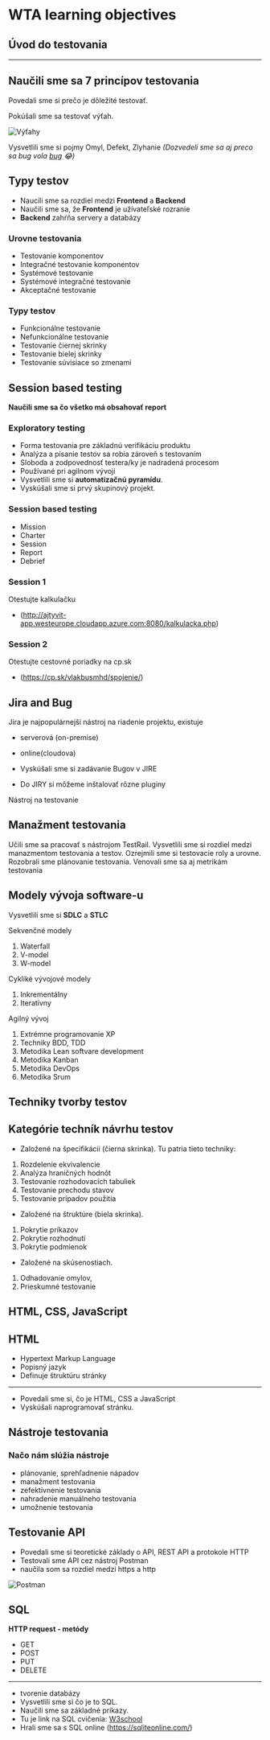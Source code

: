 # WTA learning objectives

## **Úvod do testovania**
---
Naučili sme sa 7 princípov testovania
---
Povedali sme si prečo je dôležité testovať.

Pokúšali sme sa testovať výťah.

![Výťahy](Elevators.jpg)

Vysvetlili sme si pojmy Omyl, Defekt, Zlyhanie
*(Dozvedeli sme sa aj preco sa bug vola [bug](https://www.computerimages.com/musings/computer_bug.html#) :joy:)*

## **Typy testov**
- Naucili sme sa rozdiel medzi **Frontend** a **Backend**
- Naučili sme sa, že **Frontend** je užívateľské rozranie
- **Backend** zahŕňa servery a databázy
### Urovne testovania
- Testovanie komponentov
- Integračné testovanie komponentov
- Systémové testovanie
- Systémové integračné testovanie 
- Akceptačné testovanie

### Typy testov
- Funkcionálne testovanie
- Nefunkcionálne testovanie
- Testovanie čiernej skrinky
- Testovanie bielej skrinky
- Testovanie súvisiace so zmenami



## **Session based testing** 
**Naučili sme sa čo všetko má obsahovať report**
### Exploratory testing
- Forma testovania pre základnú verifikáciu produktu
- Analýza a písanie testov sa robia zároveň s testovaním
- Sloboda a zodpovednosť testera/ky je nadradená procesom
- Používané pri agilnom vývoji
- Vysvetlili sme si **automatizačnú pyramídu**.
- Vyskúšali sme si prvý skupinový projekt.

### Session based testing
- Mission 
- Charter
- Session
- Report
- Debrief
### Session 1
Otestujte kalkulačku
- (http://ajtyvit-app.westeurope.cloudapp.azure.com:8080/kalkulacka.php)
### Session 2
Otestujte cestovné poriadky na cp.sk
- (https://cp.sk/vlakbusmhd/spojenie/)

## **Jira and Bug**
Jira je najpopulárnejší nástroj na riadenie projektu, existuje
- serverová (on-premise)
- online(cloudova)

- Vyskúšali sme si zadávanie Bugov v JIRE
- Do JIRY si môžeme inštalovať rôzne pluginy

Nástroj na testovanie

## **Manažment testovania**
Učili sme sa pracovať s nástrojom TestRail.
Vysvetlili sme si rozdiel medzi manazmentom testovania a testov.
Ozrejmili sme si testovacie roly a urovne.
Rozobrali sme plánovanie testovania.
Venovali sme sa aj metrikám testovania


## **Modely vývoja software-u** 
Vysvetlili sme si **SDLC** a **STLC** 

Sekvenčné modely<br>
1. Waterfall
2. V-model
3. W-model

Cykliké vývojové modely
1. Inkrementálny
2. Iteratívny

Agilný vývoj
1. Extrémne programovanie XP
2. Techniky BDD, TDD
3. Metodika Lean softvare development
4. Metodika Kanban
5. Metodika DevOps
6. Metodika Srum


## **Techniky tvorby testov**
## Kategórie techník návrhu testov ##
- Založené na špecifikácii (čierna skrinka).
Tu patria tieto techniky: 
1. Rozdelenie ekvivalencie
2. Analýza hraničných hodnôt
3. Testovanie rozhodovacích tabuliek
4. Testovanie prechodu stavov 
5. Testovanie prípadov použitia

- Založené na štruktúre (biela skrinka).
1. Pokrytie príkazov
2. Pokrytie rozhodnutí
3. Pokrytie podmienok
- Založené na skúsenostiach.
1. Odhadovanie omylov, 
2. Prieskumné testovanie




## **HTML, CSS, JavaScript**
## HTML ##
- Hypertext Markup Language
- Popisný jazyk
- Definuje štruktúru stránky
---



- Povedali sme si, čo je HTML, CSS a JavaScript
- Vyskúšali naprogramovať stránku.


## **Nástroje testovania** 
### Načo nám slúžia nástroje ###
- plánovanie, sprehľadnenie nápadov
- manažment testovania
- zefektívnenie testovania
- nahradenie manuálneho testovania
- umožnenie testovania



## **Testovanie API** 
- Povedali sme si teoretické základy o API, REST API a protokole HTTP
- Testovali sme API cez nástroj Postman
- naučila som sa rozdiel medzi https a http

![Postman](postman.png)
## **SQL** 
**HTTP request - metódy** 
- GET
- POST
- PUT
- DELETE
---

- tvorenie databázy
- Vysvetlili sme si čo je to SQL.
- Naučili sme sa základné príkazy.
- Tu je link na SQL cvičenia:
[W3school](https://www.w3schools.com/sql/sql_exercises.asp
)
- Hrali sme sa s SQL online (https://sqliteonline.com/)
